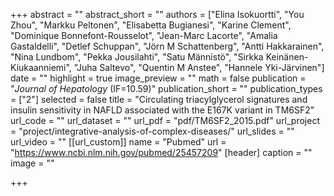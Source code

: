 +++
abstract = ""
abstract_short = ""
authors = ["Elina Isokuortti", "You Zhou", "Markku Peltonen", "Elisabetta Bugianesi", "Karine Clement", "Dominique Bonnefont-Rousselot", "Jean-Marc Lacorte", "Amalia Gastaldelli", "Detlef Schuppan", "Jörn M Schattenberg", "Antti Hakkarainen", "Nina Lundbom", "Pekka Jousilahti", "Satu Männistö", "Sirkka Keinänen-Kiukaanniemi", "Juha Saltevo", "Quentin M Anstee", "Hannele Yki-Järvinen"]
date = ""
highlight = true
image_preview = ""
math = false
publication = "*Journal of Hepatology* (IF=10.59)"
publication_short = ""
publication_types = ["2"]
selected = false
title = "Circulating triacylglycerol signatures and insulin sensitivity in NAFLD associated with the E167K variant in TM6SF2"
url_code = ""
url_dataset = ""
url_pdf = "pdf/TM6SF2_2015.pdf"
url_project = "project/integrative-analysis-of-complex-diseases/"
url_slides = ""
url_video = ""
[[url_custom]]
    name = "Pubmed"
    url = "https://www.ncbi.nlm.nih.gov/pubmed/25457209"
[header]
  caption = ""
  image = ""

+++

